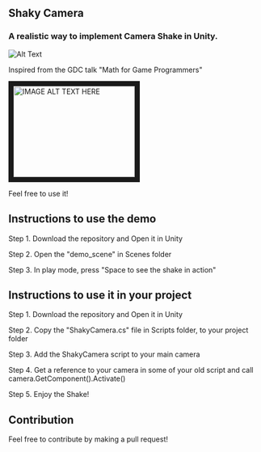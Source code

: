 ## Shaky Camera

### A realistic way to implement Camera Shake in Unity. 

![Alt Text](https://raw.github.com/harshit211997/ShakyCamera/master/spooky_alien_shake.gif)

Inspired from the GDC talk "Math for Game Programmers"

<a href="https://goo.gl/uXDePq"><img src="https://i.ytimg.com/vi/tu-Qe66AvtY/hqdefault.jpg?sqp=-oaymwEWCKgBEF5IWvKriqkDCQgBFQAAiEIYAQ==&rs=AOn4CLBxgxvDOCQ8QeNOEj-WUgoQEpDqaQ" 
alt="IMAGE ALT TEXT HERE" width="240" height="180" border="10" /></a>

Feel free to use it!

## Instructions to use the demo

Step 1. Download the repository and Open it in Unity

Step 2. Open the "demo_scene" in Scenes folder

Step 3. In play mode, press "Space to see the shake in action"

## Instructions to use it in your project

Step 1. Download the repository and Open it in Unity

Step 2. Copy the "ShakyCamera.cs" file in Scripts folder, to your project folder

Step 3. Add the ShakyCamera script to your main camera

Step 4. Get a reference to your camera in some of your old script and call camera.GetComponent<ShakyCamera>().Activate()
  
Step 5. Enjoy the Shake!
  
## Contribution

Feel free to contribute by making a pull request!